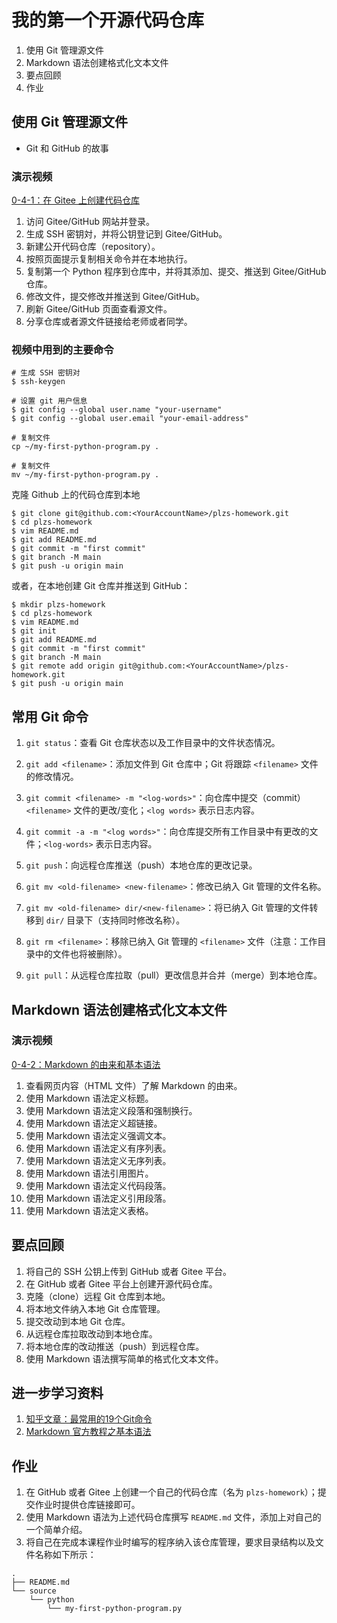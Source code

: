 # 我的第一个开源代码仓库

1. 使用 Git 管理源文件
1. Markdown 语法创建格式化文本文件
1. 要点回顾
1. 作业

		
## 使用 Git 管理源文件

- Git 和 GitHub 的故事

	
### 演示视频

[0-4-1：在 Gitee 上创建代码仓库](https://www.douyin.com/video/7355347061836942618)

1. 访问 Gitee/GitHub 网站并登录。
1. 生成 SSH 密钥対，并将公钥登记到 Gitee/GitHub。
1. 新建公开代码仓库（repository）。
1. 按照页面提示复制相关命令并在本地执行。
1. 复制第一个 Python 程序到仓库中，并将其添加、提交、推送到 Gitee/GitHub 仓库。
1. 修改文件，提交修改并推送到 Gitee/GitHub。
1. 刷新 Gitee/GitHub 页面查看源文件。
1. 分享仓库或者源文件链接给老师或者同学。

	
### 视频中用到的主要命令

```console
# 生成 SSH 密钥对
$ ssh-keygen

# 设置 git 用户信息
$ git config --global user.name "your-username"
$ git config --global user.email "your-email-address"

# 复制文件
cp ~/my-first-python-program.py .

# 复制文件
mv ~/my-first-python-program.py .
```

	
克隆 Github 上的代码仓库到本地

```console
$ git clone git@github.com:<YourAccountName>/plzs-homework.git
$ cd plzs-homework
$ vim README.md
$ git add README.md
$ git commit -m "first commit"
$ git branch -M main
$ git push -u origin main
```

或者，在本地创建 Git 仓库并推送到 GitHub：

```console
$ mkdir plzs-homework
$ cd plzs-homework
$ vim README.md
$ git init
$ git add README.md
$ git commit -m "first commit"
$ git branch -M main
$ git remote add origin git@github.com:<YourAccountName>/plzs-homework.git
$ git push -u origin main
```

	
## 常用 Git 命令

1. `git status`：查看 Git 仓库状态以及工作目录中的文件状态情况。
1. `git add <filename>`：添加文件到 Git 仓库中；Git 将跟踪 `<filename>` 文件的修改情况。
1. `git commit <filename> -m "<log-words>"`：向仓库中提交（commit）`<filename>` 文件的更改/变化；`<log words>` 表示日志内容。
1. `git commit -a -m "<log words>"`：向仓库提交所有工作目录中有更改的文件；`<log-words>` 表示日志内容。
1. `git push`：向远程仓库推送（push）本地仓库的更改记录。

	
1. `git mv <old-filename> <new-filename>`：修改已纳入 Git 管理的文件名称。
1. `git mv <old-filename> dir/<new-filename>`：将已纳入 Git 管理的文件转移到 `dir/` 目录下（支持同时修改名称）。
1. `git rm <filename>`：移除已纳入 Git 管理的 `<filename>` 文件（注意：工作目录中的文件也将被删除）。
1. `git pull`：从远程仓库拉取（pull）更改信息并合并（merge）到本地仓库。

		
## Markdown 语法创建格式化文本文件

	
### 演示视频

[0-4-2：Markdown 的由来和基本语法](https://www.douyin.com/video/7355347641347149083)

1. 查看网页内容（HTML 文件）了解 Markdown 的由来。
1. 使用 Markdown 语法定义标题。
1. 使用 Markdown 语法定义段落和强制换行。
1. 使用 Markdown 语法定义超链接。
1. 使用 Markdown 语法定义强调文本。
1. 使用 Markdown 语法定义有序列表。
1. 使用 Markdown 语法定义无序列表。
1. 使用 Markdown 语法引用图片。
1. 使用 Markdown 语法定义代码段落。
1. 使用 Markdown 语法定义引用段落。
1. 使用 Markdown 语法定义表格。

		
## 要点回顾

1. 将自己的 SSH 公钥上传到 GitHub 或者 Gitee 平台。
1. 在 GitHub 或者 Gitee 平台上创建开源代码仓库。
1. 克隆（clone）远程 Git 仓库到本地。
1. 将本地文件纳入本地 Git 仓库管理。
1. 提交改动到本地 Git 仓库。
1. 从远程仓库拉取改动到本地仓库。
1. 将本地仓库的改动推送（push）到远程仓库。
1. 使用 Markdown 语法撰写简单的格式化文本文件。

		
## 进一步学习资料

1. [知乎文章：最常用的19个Git命令](https://zhuanlan.zhihu.com/p/40461007])
1. [Markdown 官方教程之基本语法](https://markdown.com.cn/basic-syntax/)

		
## 作业

1) 在 GitHub 或者 Gitee 上创建一个自己的代码仓库（名为 `plzs-homework`）；提交作业时提供仓库链接即可。
2) 使用 Markdown 语法为上述代码仓库撰写 `README.md` 文件，添加上对自己的一个简单介绍。
3) 将自己在完成本课程作业时编写的程序纳入该仓库管理，要求目录结构以及文件名称如下所示：

```console
.
├── README.md
└── source
    └── python
        └── my-first-python-program.py
```

